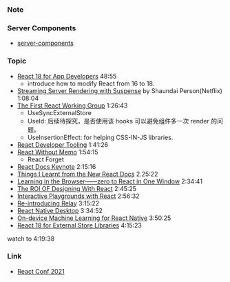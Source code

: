 <!--
abbrlink: fyng4b58
-->

### Note

### Server Components

* [server-components](https://github.com/reactwg/server-components)

### Topic

* [React 18 for App Developers](https://youtu.be/8dUpL8SCO1w?t=2935) 48:55
  * introduce how to modify React from 16 to 18.
* [Streaming Server Rendering with Suspense](https://youtu.be/8dUpL8SCO1w?t=4084) by Shaundai Person(Netflix) 1:08:04
* [The First React Working Group](https://youtu.be/8dUpL8SCO1w?t=5203) 1:26:43
  * UseSyncExternalStore
  * UseId: 后续待探究，是否使用该 hooks 可以避免组件多一次 render 的问题。
  * UseInsertionEffect: for helping CSS-IN-JS libraries.
* [React Developer Tooling](https://youtu.be/8dUpL8SCO1w?t=6086) 1:41:26
* [React Without Memo](https://youtu.be/8dUpL8SCO1w?t=6855) 1:54:15
  * React Forget
* [React Docs Keynote](https://youtu.be/8dUpL8SCO1w?t=8116) 2:15:16
* [Things I Learnt from the New React Docs](https://youtu.be/8dUpL8SCO1w?t=8722) 2.25:22
* [Learning in the Browser——zero to React in One Window](https://youtu.be/8dUpL8SCO1w?t=9281) 2:34:41
* [The ROI OF Designing With React](https://youtu.be/8dUpL8SCO1w?t=9925) 2:45:25
* [Interactive Playgrounds with React](https://youtu.be/8dUpL8SCO1w?t=10592) 2:56:32
* [Re-introducing Relay](https://youtu.be/8dUpL8SCO1w?t=11722) 3:15:22
* [React Native Desktop](https://youtu.be/8dUpL8SCO1w?t=12892) 3:34:52
* [On-device Machine Learning for React Native](https://youtu.be/8dUpL8SCO1w?t=13825) 3:50:25
* [React 18 for External Store Libraries](https://youtu.be/8dUpL8SCO1w?t=15323) 4:15:23

watch to 4:19:38


### Link

* [React Conf 2021](https://www.youtube.com/watch?v=8dUpL8SCO1w)